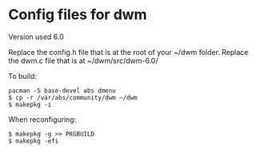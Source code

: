 Config files for dwm
====================

Version used 6.0

Replace the config.h file that is at the root of your ~/dwm folder.
Replace the dwm.c file that is at ~/dwm/src/dwm-6.0/

To build:
```
pacman -S base-devel abs dmenu
$ cp -r /var/abs/community/dwm ~/dwm
$ makepkg -i
```

When reconfiguring:
```
$ makepkg -g >> PKGBUILD
$ makepkg -efi
```